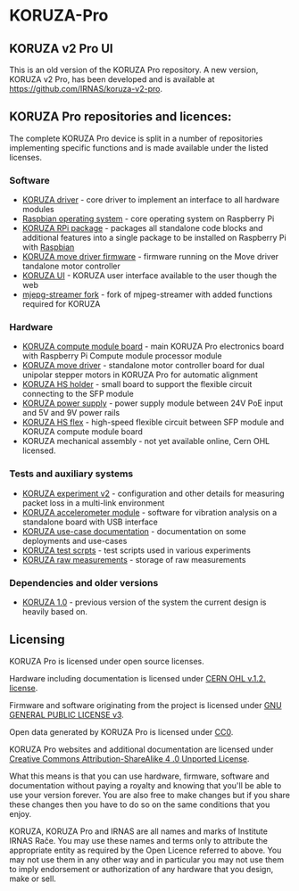 # KORUZA-Pro

## KORUZA v2 Pro UI
This is an old version of the KORUZA Pro repository. A new version, KORUZA v2 Pro, has been developed and is available at https://github.com/IRNAS/koruza-v2-pro.

## KORUZA Pro repositories and licences:
The complete KORUZA Pro device is split in a number of repositories implementing specific functions and is made available under the listed licenses.

### Software
 * [KORUZA driver](https://github.com/IRNAS/koruza-driver) - core driver to implement an interface to all hardware modules
 * [Raspbian operating system](https://www.raspbian.org/) - core operating system on Raspberry Pi
 * [KORUZA RPi package](https://github.com/IRNAS/koruza-rpi-package) - packages all standalone code blocks and additional features into a single package to be installed on Raspberry Pi with [Raspbian](https://www.raspbian.org/)
 * [KORUZA move driver firmware](https://github.com/IRNAS/Koruza-Move-Driver-Firmware) - firmware running on the Move driver tandalone motor controller
 * [KORUZA UI](https://github.com/IRNAS/koruza-ui) -  KORUZA user interface available to the user though the web
 * [mjepg-streamer fork](https://github.com/IRNAS/mjpg-streamer) - fork of mjpeg-streamer with added functions required for KORUZA
 


### Hardware
  * [KORUZA compute module board](https://github.com/IRNAS/koruza-compute-module) - main KORUZA Pro electronics board with Raspberry Pi Compute module processor module
  * [KORUZA move driver](https://github.com/IRNAS/koruza-move-driver) - standalone motor controller board for dual unipolar stepper motors in KORUZA Pro for automatic alignment
  * [KORUZA HS holder](https://github.com/IRNAS/koruza-hs-holder) - small board to support the flexible circuit connecting to the SFP module
  * [KORUZA power supply](https://github.com/IRNAS/koruza-power-module) - power supply module between 24V PoE input and 5V and 9V power rails
  * [KORUZA HS flex](https://github.com/IRNAS/koruza-hs-flex) - high-speed flexible circuit between SFP module and KORUZA compute module board
  * KORUZA mechanical assembly - not yet available online, Cern OHL licensed.
  

### Tests and auxiliary systems
 * [KORUZA experiment v2](https://github.com/IRNAS/koruza-experiment-v2) - configuration and other details for measuring packet loss in a multi-link environment
 * [KORUZA accelerometer module](https://github.com/IRNAS/koruza-accelerometer-module) - software for vibration analysis on a standalone board with USB interface
 * [KORUZA use-case documentation](https://github.com/IRNAS/KORUZA-usecase) - documentation on some deployments and use-cases
 * [KORUZA test scrpts](https://github.com/IRNAS/KORUZA-testing) - test scripts used in various experiments
 * [KORUZA raw measurements](https://github.com/IRNAS/KORUZA-ScientificExperiments) - storage of raw measurements
 
### Dependencies and older versions
 * [KORUZA 1.0](https://github.com/IRNAS/KORUZA) - previous version of the system the current design is heavily based on. 
 
## Licensing

KORUZA Pro is licensed under open source licenses.

Hardware including documentation is licensed under [CERN OHL v.1.2. license](https://www.ohwr.org/licenses/cern-ohl/license_versions/v1.2).

Firmware and software originating from the project is licensed under [GNU GENERAL PUBLIC LICENSE v3](https://www.gnu.org/licenses/gpl-3.0.en.html).

Open data generated by KORUZA Pro is licensed under [CC0](https://creativecommons.org/publicdomain/zero/1.0/).

KORUZA Pro websites and additional documentation are licensed under [Creative Commons Attribution-ShareAlike 4 .0 Unported License](https://creativecommons.org/licenses/by-sa/4.0/legalcode).

What this means is that you can use hardware, firmware, software and documentation without paying a royalty and knowing that you'll be able to use your version forever. You are also free to make changes but if you share these changes then you have to do so on the same conditions that you enjoy.

KORUZA, KORUZA Pro and IRNAS are all names and marks of Institute IRNAS Rače. You may use these names and terms only to attribute the appropriate entity as required by the Open Licence referred to above. You may not use them in any other way and in particular you may not use them to imply endorsement or authorization of any hardware that you design, make or sell.

